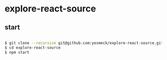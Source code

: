 # explore-react-source

## start

```bash

$ git clone --recursive git@github.com:yesmeck/explore-react-source.git
$ cd explore-react-source
$ npm start
```
